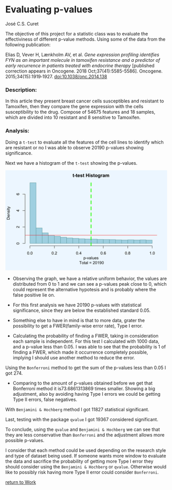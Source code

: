 Evaluating p-values
================
José C.S. Curet

The objective of this project for a statistic class was to evaluate the effectiviness of
different p-value methods. Using some of the data from the following
publication:

Elias D, Vever H, Lænkholm AV, et al. *Gene expression profiling
identifies FYN as an important molecule in tamoxifen resistance and a
predictor of early recurrence in patients treated with endocrine
therapy* \[published correction appears in Oncogene. 2018
Oct;37(41):5585-5586\]. Oncogene. 2015;34(15):1919‐1927.
<doi:10.1038/onc.2014.138>


### Description:

In this article they present breast cancer cells susceptibles and
resistant to Tamoxifen, then they compare the gene expression with the
cells susceptibility to the drug. Compose of 54675 features and 18 samples, which are divided into 10 resistant and 8 sensitive to Tamoxifen.

### Analysis:

Doing a `t-test` to evaluate all the features of the cell lines to identify which are resistant or no I was able to observe 20190 p-values showing significance.

Next we have a histogram of the `t-test` showing the p-values.

![](pvals_eval_img1.png)

  - Observing the graph, we have a relative uniform behavior, the values are distributed from 0 to 1 and we can see a p-values peak close to 0, which could represent the alternative hypotesis and is probably where the false positive lie on.

  - For this first analysis we have 20190 p-values with statistical significance, since they are below the established standard 0.05.

  - Something else to have in mind is that to more data, grater the possibility to get a FWER(family-wise error rate), Type I error.

  - Calculating the probability of finding a FWER, taking in consideration each sample is independent. For this test I calculated with 1000 data, and a p-value less than 0.05. I was able to see that the probability is 1 of finding a FWER, which made it occurrence completely possible, implying I should use another method to reduce the error.

Using the `Bonferroni` method to get the sum of the p-values less than 0.05 I got 274.

  - Comparing to the amount of p-values obtained before we get that Bonferroni method it is73.6861313869 times smaller. Showing a big adjustment, also by avoiding having Type I errors we could be getting Type II errors, false negatives.

With `Benjamini & Hochberg` method I got 11827 statistical significant.

Last, testing with the package `qvalue` I got 19367 considered significant.

To conclude, using the `qvalue` and `Benjamini & Hochberg` we can see that they are less conservative than `Bonferroni` and the adjustment allows more possible p-values.

I consider that each method could be used depending on the research style and type of dataset being used. If someone wants more window to evaluate the data and sacrifice the probability of getting more Type I error they should consider using the `Benjamini & Hochberg` or  `qvalue`. Otherwise would like to possibly risk having more Type II error could consider `Bonferroni`.

[return to Work](./)